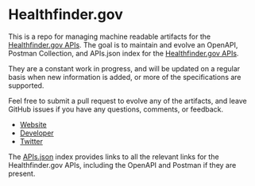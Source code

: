 # Healthfinder.govThis is a repo for managing machine readable artifacts for the [Healthfinder.gov APIs](http://healthfinder.gov). The goal is to maintain and evolve an OpenAPI, Postman Collection, and APIs.json index for the [Healthfinder.gov APIs](http://healthfinder.gov).They are a constant work in progress, and will be updated on a regular basis when new information is added, or more of the specifications are supported.Feel free to submit a pull request to evolve any of the artifacts, and leave GitHub issues if you have any questions, comments, or feedback.- [Website](http://healthfinder.gov)- [Developer](http://healthfinder.gov)- [Twitter](https://twitter.com/healthfinder)The [APIs.json](https://github.com/api-evangelist/healthfinder-gov/blob/master/apis.json) index provides links to all the relevant links for the Healthfinder.gov APIs, including the OpenAPI and Postman if they are present.